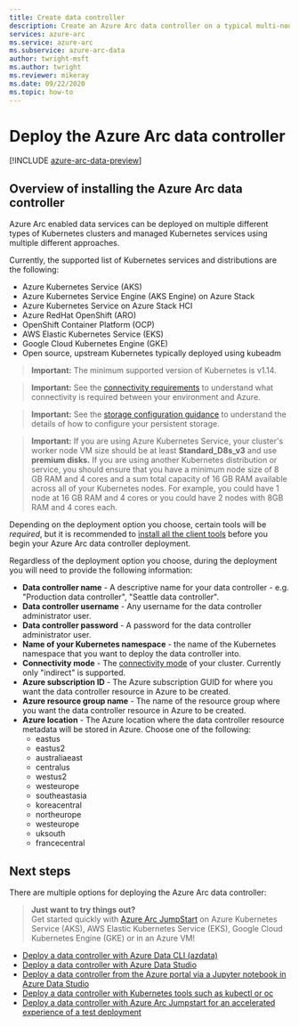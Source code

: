 ```yaml
---
title: Create data controller
description: Create an Azure Arc data controller on a typical multi-node Kubernetes cluster which you already have deployed.
services: azure-arc
ms.service: azure-arc
ms.subservice: azure-arc-data
author: twright-msft
ms.author: twright
ms.reviewer: mikeray
ms.date: 09/22/2020
ms.topic: how-to
---
```


# Deploy the Azure Arc data controller

[!INCLUDE [azure-arc-data-preview](../../../includes/azure-arc-data-preview.md)]

## Overview of installing the Azure Arc data controller

Azure Arc enabled data services can be deployed on multiple different types of Kubernetes clusters and managed Kubernetes services using multiple different approaches.

Currently, the supported list of Kubernetes services and distributions are the following:

- Azure Kubernetes Service (AKS)
- Azure Kubernetes Service Engine (AKS Engine) on Azure Stack
- Azure Kubernetes Service on Azure Stack HCI
- Azure RedHat OpenShift (ARO)
- OpenShift Container Platform (OCP)
- AWS Elastic Kubernetes Service (EKS)
- Google Cloud Kubernetes Engine (GKE)
- Open source, upstream Kubernetes typically deployed using kubeadm

> **Important:** The minimum supported version of Kubernetes is v1.14.

> **Important:** See the [connectivity requirements](/connectivity.md) to understand what connectivity is required between your environment and Azure.

> **Important:** See the [storage configuration guidance](/storage-configuration.md) to understand the details of how to configure your persistent storage.

> **Important:** If you are using Azure Kubernetes Service, your cluster's worker node VM size should be at least **Standard_D8s_v3** and use **premium disks.**   If you are using another Kubernetes distribution or service, you should ensure that you have a minimum node size of 8 GB RAM and 4 cores and a sum total capacity of 16 GB RAM available across all of your Kubernetes nodes.  For example, you could have 1 node at 16 GB RAM and 4 cores or you could have 2 nodes with 8GB RAM and 4 cores each.

Depending on the deployment option you choose, certain tools will be _required_, but it is recommended to [install all the client tools](install-client-tools.md) before you begin your Azure Arc data controller deployment.

Regardless of the deployment option you choose, during the deployment you will need to provide the following information:

- **Data controller name** - A descriptive name for your data controller - e.g. "Production data controller", "Seattle data controller".
- **Data controller username** - Any username for the data controller administrator user.
- **Data controller password** - A password for the data controller administrator user.
- **Name of your Kubernetes namespace** - the name of the Kubernetes namespace that you want to deploy the data controller into.
- **Connectivity mode** - The [connectivity mode](connectivity.md) of your cluster. Currently only "indirect" is supported.
- **Azure subscription ID** - The Azure subscription GUID for where you want the data controller resource in Azure to be created.
- **Azure resource group name** - The name of the resource group where you want the data controller resource in Azure to be created.
- **Azure location** - The Azure location where the data controller resource metadata will be stored in Azure. Choose one of the following: 
  - eastus
  - eastus2
  - australiaeast
  - centralus
  - westus2
  - westeurope
  - southeastasia
  - koreacentral
  - northeurope
  - westeurope
  - uksouth
  - francecentral

## Next steps

There are multiple options for deploying the Azure Arc data controller:

> **Just want to try things out?**  
> Get started quickly with [Azure Arc JumpStart](https://github.com/microsoft/azure_arc#azure-arc-enabled-data-services) on Azure Kubernetes Service (AKS), AWS Elastic Kubernetes Service (EKS), Google Cloud Kubernetes Engine (GKE) or in an Azure VM!
> 
- [Deploy a data controller with Azure Data CLI (azdata)](create-data-controller-using-azdata.md)
- [Deploy a data controller with Azure Data Studio](create-data-controller-azure-data-studio.md)
- [Deploy a data controller from the Azure portal via a Jupyter notebook in Azure Data Studio](create-data-controller-resource-in-azure-portal.md)
- [Deploy a data controller with Kubernetes tools such as kubectl or oc](create-data-controller-using-k8s-native-tools.md)
- [Deploy a data controller with Azure Arc Jumpstart for an accelerated experience of a test deployment](https://github.com/microsoft/azure_arc#azure-arc-enabled-data-services)
